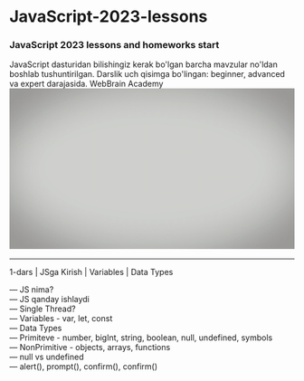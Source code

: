 # JavaScript-2023-lessons

### JavaScript 2023 lessons and homeworks start

JavaScript dasturidan bilishingiz kerak bo'lgan barcha mavzular no'ldan boshlab tushuntirilgan. Darslik uch qisimga bo'lingan: beginner, advanced va expert darajasida. WebBrain Academy
<img src="./Webbrain.gif" alt="JavaScript">
<hr>
1-dars | JSga Kirish | Variables | Data Types

—  JS nima? <br>
—  JS qanday ishlaydi <br>
—  Single Thread? <br>
—  Variables - var, let, const <br>
—  Data Types <br>
—  Primiteve - number, bigInt, string, boolean, null, undefined, symbols <br>
—  NonPrimitive - objects, arrays, functions <br>
—  null vs undefined <br>
—  alert(), prompt(), confirm(), confirm() <br>

